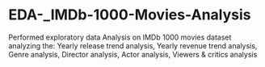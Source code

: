 # EDA-_IMDb-1000-Movies-Analysis
Performed exploratory data Analysis on IMDb 1000 movies dataset analyzing the: Yearly release trend analysis, Yearly revenue trend analysis, Genre analysis, Director analysis, Actor analysis, Viewers &amp; critics analysis
